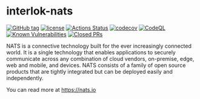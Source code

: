 # interlok-nats

[![GitHub tag](https://img.shields.io/github/tag/adaptris/interlok-nats.svg)](https://github.com/adaptris/interlok-nats/tags)
[![license](https://img.shields.io/github/license/adaptris/interlok-nats.svg)](https://github.com/adaptris/interlok-nats/blob/develop/LICENSE)
[![Actions Status](https://github.com/adaptris/interlok-nats/actions/workflows/gradle-publish.yml/badge.svg)](https://github.com/adaptris/interlok-nats/actions)
[![codecov](https://codecov.io/gh/adaptris/interlok-nats/branch/develop/graph/badge.svg)](https://codecov.io/gh/adaptris/interlok-nats)
[![CodeQL](https://github.com/adaptris/interlok-nats/workflows/CodeQL/badge.svg)](https://github.com/adaptris/interlok-nats/security/code-scanning)
[![Known Vulnerabilities](https://snyk.io/test/github/adaptris/interlok-nats/badge.svg?targetFile=build.gradle)](https://snyk.io/test/github/adaptris/interlok-nats?targetFile=build.gradle)
[![Closed PRs](https://img.shields.io/github/issues-pr-closed/adaptris/interlok-nats)](https://github.com/adaptris/interlok-nats/pulls?q=is%3Apr+is%3Aclosed)

NATS is a connective technology built for the ever increasingly connected world. It is a single technology that enables applications to securely communicate across any combination of cloud vendors, on-premise, edge, web and mobile, and devices. NATS consists of a family of open source products that are tightly integrated but can be deployed easily and independently.

You can read more at https://nats.io
